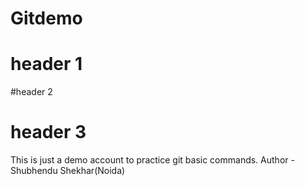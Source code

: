 # Gitdemo
# header 1
#header 2
# header 3

This is just a demo account to practice git basic commands.
Author -Shubhendu Shekhar(Noida)
